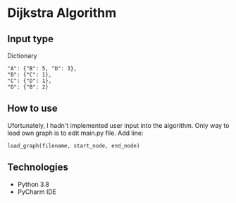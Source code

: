 # Dijkstra Algorithm
## Input type
Dictionary

    "A": {"B": 5, "D": 3},
    "B": {"C": 1},
    "C": {"D": 1},
    "D": {"B": 2}
    
## How to use
Ufortunately, I hadn't implemented user input into the algorithm.
Only way to load own graph is to edit main.py file.
Add line:

    load_graph(filename, start_node, end_node)

## Technologies
* Python 3.8
* PyCharm IDE

